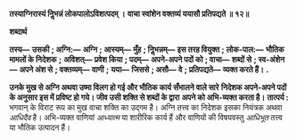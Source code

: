 **तस्याग्निरास्यं निॢभन्नं लोकपालोऽविशत्पदम् ।** **वाचा स्वांशेन वक्तव्यं ययासौ प्रतिपद्यते ॥ १२॥** 

**शब्दार्थ** 

**तस्य—** **उसकी** **; अग्नि:—** **अग्नि** **; आस्यम्—** **मुँह** **; निॢभन्नम्—** **इस तरह वियुक्त** **; लोक-पाल:—** **भौतिक मामलों के निदेशक** **;** **अविशत्—** **प्रवेश किया** **; पदम्—** **अपने-अपने पदों को** **; वाचा—** **शब्दों से** **; स्व-अंशेन—** **अपने अंश से** **; वक्तव्यम्—** **वाणी** **;** **यया—** **जिससे** **; असौ—** **वे** **; प्रतिपद्यते—** **व्यक्त करते हैं।** **.** 

**उनके मुख से अग्नि अथवा उष्मा विलग हो गई और भौतिक कार्य सँभालने वाले सारे** **निदेशक अपने-अपने पदों के अनुसार इस में प्रविष्ट हो गये। जीव उसी शक्ति से शब्दों के द्वारा** **अपने को अभि-व्यक्त करता है।** **तात्पर्य :** भगवान् के विराट रूप का मुख वाचा शक्ति का उद्गम है। अग्नि तत्त्व का निदेशक इसका नियंत्रक अथवा *आधिदैव* है। अभि-व्यक्त वाणियां *आध्यात्म* या शारीरिक कार्य हैं और वाणियों की विषयवस्तु *आधिभूत* तत्त्व या भौतिक उत्पादन हैं।  